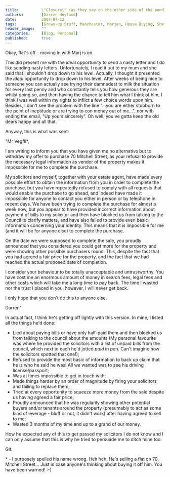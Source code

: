 ```yaml
---
title:          \"Closure\" (as they say on the other side of the pond)
authors:        [Darren Hoyland]
date:           2007-07-12
tags:           [Grown-Up Stuff, Manchester, Marjan, House Buying, Sheffield]
header_image:   ""
categories:     [Blog, Personal]
published:      true
---
```



Okay, flat's off - moving in with Marj is on.

This did present me with the ideal opportunity to send a nasty letter and I do like sending nasty letters. Unfortunately,  I read it out to my mum and she said that I shouldn't drop down to his level. Actually, I thought it presented the *ideal* opportunity to drop down to his level. After weeks of being nice to someone you can actually see trying their damnedest to milk the situation for every last penny and who constantly tells you how generous they are whilst doing so, and then having the chance to tell him what I think of him, I think I was well within my rights to inflict a few choice words upon him. Besides, I don't see the problem with the line "...you are either stubborn to  the point of ineptitude or are trying to con money out of me...", nor with ending the email, "Up yours sincerely". Oh well, you've gotta keep the old dears happy and all that.

Anyway, this is what was sent:

"Mr Vegfli*,

I am writing to inform you that you have given me no alternative but to withdraw my offer to purchase 70 Mitchell Street, as your refusal to provide the necessary legal information as vendor of the property makes it impossible for me to complete the purchase.

My solicitors and myself, together with your estate agent, have made  every possible effort to obtain the information from you in order to  complete the purchase, but you have repeatedly refused to comply with  all requests that would enable the purchase to go ahead, and indeed have  made it impossible for anyone to contact you either in person or by  telephone in recent days. We have been trying to complete the purchase  for almost a week now, but you appear to have provided incorrect  information about payment of bills to my solicitor and then have blocked  us from talking to the Council to clarify matters, and have also failed  to provide even basic information concerning your identity.  This means  that it is impossible for me (and it will be for anyone else) to  complete the purchase.

On the date we were supposed to complete the sale, you proudly announced  that you considered you could get more for the property and were showing  other possible purchasers round. This, despite the fact that you had  agreed a fair price for the property, and the fact that we had reached  the actual proposed date of completion.

I consider your behaviour to be totally unacceptable and untrustworthy.  You have cost me an enormous amount of money in search fees, legal fees  and other costs which will take me a long time to pay back. The time I  wasted nor the trust I placed in you, however, I will never get back.

I only hope that you don't do this to anyone else.

Darren"

In actual fact, I think he's getting off lightly with this version. In mine, I listed all the things he'd done:

* Lied about paying bills or have  only half-paid them and then blocked us from talking to the council  about the amounts (My personal favourite was where he provided the solicitors with a list of unpaid bills from the council, which next to each he'd jotted *paid* in pen. Can't imagine how the solicitors spotted that one!);
* Refused to provide the most basic of information to  back up claim that he is who he said he was! All we wanted was to see his driving license/passport;
* Was at times  impossible to get in touch with;
* Made things harder by an order  of magnitude by firing your solicitors and failing to replace them;
* Tried at every opportunity to squeeze more money from the sale despite  us having agreed a fair price;
* Proudly announced that he was regularily showing other potential buyers and/or tenants around the  property (presumably to act as some kind of leverage - bluff or not, it didn't work) after having agreed to sell to me;
* Wasted 3 months of my time and up to a grand of our money.

How he expected any of this to get passed my solicitors I do not know  and I can only assume that this is why he tried to persuade me to ditch mine too.

Git.

\* - I purposely spelled his name wrong. Heh heh. He's selling a flat on 70, Mitchell Street... Just in case anyone's thinking about buying it off him. You have been warned! :-)
